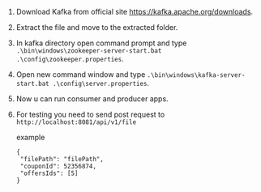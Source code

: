1. Download Kafka from official site https://kafka.apache.org/downloads.
2. Extract the file and move to the extracted folder.
3. In kafka directory open command prompt and type `.\bin\windows\zookeeper-server-start.bat .\config\zookeeper.properties`.
4. Open new command window and type `.\bin\windows\kafka-server-start.bat .\config\server.properties`.
5. Now u can run consumer and producer apps.
6. For testing you need to send post request to `http://localhost:8081/api/v1/file`

   
   example
   ```
   {
    "filePath": "filePath",
    "couponId": 52356874,
    "offersIds": [5]
   }
